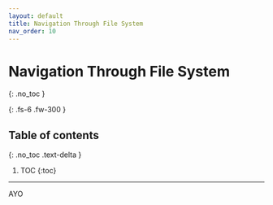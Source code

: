 ```yaml
---
layout: default
title: Navigation Through File System
nav_order: 10
---
```


# **Navigation Through File System**
{: .no_toc }

{: .fs-6 .fw-300 }

## Table of contents
{: .no_toc .text-delta }

1. TOC
{:toc}

---

AYO
